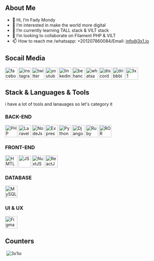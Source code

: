 ## About Me

- 👋 Hi, I’m Fady Mondy
- 👀 I’m interested in make the world more digital
- 🌱 I’m currently learning TALL stack & VILT stack
- 💞️ I’m looking to collaborate on Filament PHP & VILT
- 📫 How to reach me /whatsapp: +201207860084/Email: info@3x1.io

## Socail Media

<a href="https://www.facebook.com/3x1io" target="_blank"><img align="center"  width="40px" src="https://cdn-icons.flaticon.com/png/512/4494/premium/4494475.png?token=exp=1653470960~hmac=614b9d6f5f652f96df35693b47b81605" alt="facebook" /></a>
<a href="https://www.instagram.com/engfadymondy" target="_blank"><img align="center"  width="40px" src="https://cdn-icons.flaticon.com/png/512/4494/premium/4494488.png?token=exp=1653470960~hmac=28479b9fac1621d0229010c8a59bc8a3" alt="instagram" /></a>
<a href="https://twitter.com/engfadymondy" target="_blank"><img align="center"  width="40px" src="https://cdn-icons.flaticon.com/png/512/4494/premium/4494477.png?token=exp=1653470960~hmac=99aadb1e084484fa8aa2d827a65cbf36" alt="twitter" /></a>
<a href="https://www.youtube.com/channel/UCRYxB09Uk36PIQDeTGMMsTQ" target="_blank"><img align="center"  width="40px" src="https://cdn-icons.flaticon.com/png/512/4494/premium/4494485.png?token=exp=1653470960~hmac=bad513ed7ac6161c69501cd8acb3ae3a" alt="youtube" /></a>
<a href="https://www.linkedin.com/in/engfadymondy/" target="_blank"><img align="center"  width="40px" src="https://cdn-icons.flaticon.com/png/512/4494/premium/4494497.png?token=exp=1653470960~hmac=42473e4b4b939892042463de500aee80" alt="linkedin" /></a>
<a href="https://www.behance.net/3x1" target="_blank"><img align="center"  width="40px" src="https://cdn-icons.flaticon.com/png/512/4494/premium/4494669.png?token=exp=1653470960~hmac=4f66a2139ea01f8f5d59173178956b7d" alt="behance" /></a>
<a href="https://wa.me/+201207860084" target="_blank"><img align="center"  width="40px" src="https://cdn-icons.flaticon.com/png/512/4494/premium/4494494.png?token=exp=1653470960~hmac=32270c893650870a6d2e11e2f81b422d" alt="whatsapp" /></a>
<a href="https://discord.gg/mTWWNgtr" target="_blank"><img align="center"  width="40px" src="https://cdn-icons.flaticon.com/png/512/4494/premium/4494732.png?token=exp=1653470960~hmac=eaa3006134f90c5bc3a4f43da4f0f89e" alt="discord" /></a>
<a href="https://dribbble.com/3x1" target="_blank"><img align="center"  width="40px" src="https://cdn-icons.flaticon.com/png/512/4494/premium/4494575.png?token=exp=1653470960~hmac=d59c91561c2594e13f9815375960127b" alt="dribbble" /></a>
<a href="https://3x1.io" target="_blank"><img align="center"  width="40px" src="https://cdn-icons.flaticon.com/png/512/4494/premium/4494563.png?token=exp=1653471246~hmac=29906607dabcbb4a2d756801e82e5ec2" alt="3x1" /></a>

## Stack & Languages & Tools

i have a lot of tools and lanauages so let's category it

### BACK-END


<a href="#"><img align="center"  height="40px" src="https://cdn-icons-png.flaticon.com/512/5968/5968332.png" alt="PHP" /></a>
<a href="#"><img align="center"  height="40px" src="https://laravel.com/img/logomark.min.svg" alt="Laravel" /></a>
<a href="#"><img align="center"  height="40px" src="https://cdn-icons-png.flaticon.com/512/919/919825.png" alt="NodeJs" /></a>
<a href="#"><img align="center"  height="40px" src="https://expressjs.com/images/favicon.png" alt="ExpressJs" /></a>
<a href="#"><img align="center"  height="40px" src="https://cdn-icons-png.flaticon.com/512/5968/5968350.png" alt="Python" /></a>
<a href="#"><img align="center"  height="40px" src="https://static.djangoproject.com/img/icon-touch.e4872c4da341.png" alt="Django" /></a>
<a href="#"><img align="center"  height="40px" src="https://cdn-icons-png.flaticon.com/512/6132/6132219.png" alt="Ruby" /></a>
<a href="#"><img align="center"  height="40px" src="https://rubyonrails.org/assets/images/apple-touch-icon.png" alt="ROR" /></a>


### FRONT-END


<a href="#"><img align="center"  height="40px" src="https://user-images.githubusercontent.com/11937812/170235521-9c199266-9527-434a-91c5-ae7a23534534.png" alt="HMTL5" /></a>
<a href="#"><img align="center"  height="40px" src="https://cdn-icons-png.flaticon.com/512/5968/5968292.png" alt="JS" /></a>
<a href="#"><img align="center"  height="40px" src="https://nuxtjs.org/_nuxt/icons/icon_64x64.a3b4ce.png" alt="NuxtJS" /></a>
<a href="#"><img align="center"  height="40px" src="https://reactjs.org/logo-180x180.png" alt="ReactJS" /></a>


### DATABASE

<a href="#"><img align="center"  height="40px" src="https://cdn-icons-png.flaticon.com/512/5968/5968313.png" alt="MySQL" /></a>

### UI & UX

<a href="#"><img align="center"  height="40px" src="https://cdn-icons-png.flaticon.com/512/5968/5968705.png" alt="Figma" /></a>

## Counters

<p>&nbsp;<img align="center" src="https://github-readme-stats.vercel.app/api?username=3x1io&show_icons=true&locale=en" alt="3x1io" /></p>


<!---
3x1io/3x1io is a ✨ special ✨ repository because its `README.md` (this file) appears on your GitHub profile.
You can click the Preview link to take a look at your changes.
--->
